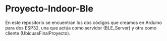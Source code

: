 # Proyecto-Indoor-Ble
En este repositorio se encuentran los dos códigos que creamos en Arduino para dos ESP32, una que actúa como servidor (BLE_Server) y otra como cliente (UbicuasFinalProyecto).
